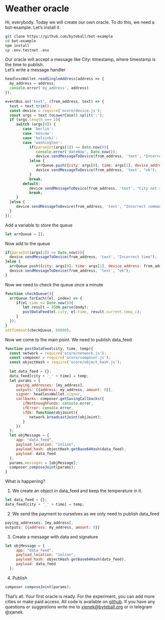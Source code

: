 # Weather oracle

Hi, everybody. Today we will create our own oracle. To do this, we need a bot-example. Let’s install it.

```bash
git clone https://github.com/byteball/bot-example
cd bot-example
npm install
cp .env.testnet .env
```

Our oracle will accept a message like City: timestamp, where timestamp is the time to publish.  
Let’s write a message handler

```javascript
headlessWallet.readSingleAddress(address => {
  my_address = address;
  console.error('my_address', address)
});

eventBus.on('text', (from_address, text) => {
  text = text.trim();
  const device = require('ocore/device.js');
  const args = text.toLowerCase().split(':');
  if (args.length === 2){
     switch (args[0]) {
        case 'berlin':
        case 'moscow':
        case 'helsinki':
        case 'washington':
           if(parseInt(args[1]) <= Date.now()){
              console.error('dateNow', Date.now());
              device.sendMessageToDevice(from_address, 'text', "Incorrect time");
           }else {
              arrQueue.push({city: args[0], time: args[1], device_address: from_address});
              device.sendMessageToDevice(from_address, 'text', "ok");
           }
           break;
        default:
           device.sendMessageToDevice(from_address, 'text', "City not support");
           break;
     }
  }else {
     device.sendMessageToDevice(from_address, 'text', "Incorrect command");
  }
});
```

Add a variable to store the queue

```javascript
let arrQueue = [];
```

Now add to the queue

```javascript
if(parseInt(args[1]) <= Date.now()){
  device.sendMessageToDevice(from_address, 'text', "Incorrect time");
}else {
  arrQueue.push({city: args[0], time: args[1], device_address: from_address});
  device.sendMessageToDevice(from_address, 'text', "ok");
}
```

Now we need to check the queue once a minute

```javascript
function checkQueue(){
  arrQueue.forEach((el, index) => {
     if(el.time <= Date.now()){
        let result = JSON.parse(body);
        postDataFeed(el.city, el.time, result.current.temp_c);
     }
  });
}
setTimeout(checkQueue, 60000);
```

Now we come to the main point. We need to publish data\_feed

```javascript
function postDataFeed(city, time, temp){
  const network = require('ocore/network.js');
  const composer = require('ocore/composer.js');
  const objectHash = require('ocore/object_hash.js');
 
  let data_feed = {};
  data_feed[city + '_' + time] = temp;
  let params = {
     paying_addresses: [my_address],
     outputs: [{address: my_address, amount: 0}],
     signer: headlessWallet.signer,
     callbacks: composer.getSavingCallbacks({
        ifNotEnoughFunds: console.error,
        ifError: console.error,
        ifOk: function(objJoint){
           network.broadcastJoint(objJoint);
        }
     })
  };
  let objMessage = {
     app: "data_feed",
     payload_location: "inline",
     payload_hash: objectHash.getBase64Hash(data_feed),
     payload: data_feed
  };
  params.messages = [objMessage];
  composer.composeJoint(params);
}
```

What is happening?

1. We create an object in data\_feed and keep the temperature in it.

```javascript
let data_feed = {};
data_feed[city + '_' + time] = temp;
```

2. We send the payment to ourselves as we only need to publish data\_feed

```javascript
paying_addresses: [my_address],
outputs: [{address: my_address, amount: 0}]
```

3. Create a message with data and signature

```javascript
let objMessage = {
     app: "data_feed",
     payload_location: "inline",
     payload_hash: objectHash.getBase64Hash(data_feed),
     payload: data_feed
  };
```

4. Publish

```javascript
composer.composeJoint(params);
```

That’s all. Your first oracle is ready. For the experiment, you can add more cities or make paid access. All code is available on [github](https://github.com/xJeneKx/tutorial-3). If you have any questions or suggestions write me to [xjenek@byteball.org](mailto:xjenek@byteball.org) or in telegram @xjenek.

